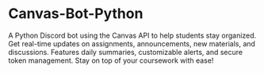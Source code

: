 # Canvas-Bot-Python
A Python Discord bot using the Canvas API to help students stay organized. Get real-time updates on assignments, announcements, new materials, and discussions. Features daily summaries, customizable alerts, and secure token management. Stay on top of your coursework with ease!
